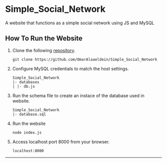 # Simple_Social_Network

A website that functions as a simple social network using JS and MySQL

## How To Run the Website

1. Clone the following [repository](https://github.com/OmarAlaaeldein/Simple_Social_Network).
   
   ```
   git clone https://github.com/OmarAlaaeldein/Simple_Social_Network
   ```
2. Configure MySQL credentials to match the host settings.
   
    ```
    Simple_Social_Network
    |- databases
    | |- db.js
    ```
3. Run the schema file to create an instace of the database used in website.
   
    ``` 
    Simple_Social_Network
    |- database.sql
    ```

4. Run the website
   
    ```
    node index.js
    ```
5. Access localhost port 8000 from your browser.
   
    ```
    localhost:8000
    ```
----
